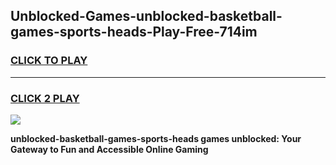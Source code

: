 
## Unblocked-Games-unblocked-basketball-games-sports-heads-Play-Free-714im
<h3>
<a href="https://premium76.site?title=unblocked-basketball-games-sports-heads&ref=20A">CLICK TO PLAY</a></h3>
<hr>

<h3>
<a href="https://premium76.site?title=unblocked-basketball-games-sports-heads&ref=20A">CLICK 2 PLAY</a>
  
</h3>

<a href="https://premium76.site?title=unblocked-basketball-games-sports-heads&ref=20A"><img src="https://clearcache.store/games.png"></a>


**unblocked-basketball-games-sports-heads games unblocked: Your Gateway to Fun and Accessible Online Gaming**
